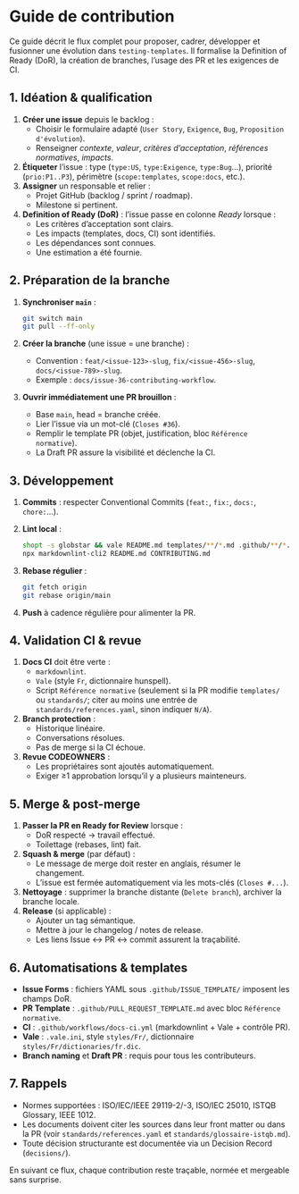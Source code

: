 # Guide de contribution

Ce guide décrit le flux complet pour proposer, cadrer, développer et fusionner une évolution dans `testing-templates`. Il formalise la Definition of Ready (DoR), la création de branches, l’usage des PR et les exigences de CI.

## 1. Idéation & qualification

1. **Créer une issue** depuis le backlog :
   - Choisir le formulaire adapté (`User Story`, `Exigence`, `Bug`, `Proposition d'évolution`).
   - Renseigner *contexte*, *valeur*, *critères d’acceptation*, *références normatives*, *impacts*.
2. **Étiqueter** l’issue : type (`type:US`, `type:Exigence`, `type:Bug`…), priorité (`prio:P1..P3`), périmètre (`scope:templates`, `scope:docs`, etc.).
3. **Assigner** un responsable et relier :
   - Projet GitHub (backlog / sprint / roadmap).
   - Milestone si pertinent.
4. **Definition of Ready (DoR)** : l’issue passe en colonne *Ready* lorsque :
   - Les critères d’acceptation sont clairs.
   - Les impacts (templates, docs, CI) sont identifiés.
   - Les dépendances sont connues.
   - Une estimation a été fournie.

## 2. Préparation de la branche

1. **Synchroniser `main`** :

   ```bash
   git switch main
   git pull --ff-only
   ```

2. **Créer la branche** (une issue = une branche) :

   - Convention : `feat/<issue-123>-slug`, `fix/<issue-456>-slug`, `docs/<issue-789>-slug`.
   - Exemple : `docs/issue-36-contributing-workflow`.
3. **Ouvrir immédiatement une PR brouillon** :
   - Base `main`, head = branche créée.
   - Lier l’issue via un mot-clé (`Closes #36`).
   - Remplir le template PR (objet, justification, bloc `Référence normative`).
   - La Draft PR assure la visibilité et déclenche la CI.

## 3. Développement

1. **Commits** : respecter Conventional Commits (`feat:`, `fix:`, `docs:`, `chore:`…).
2. **Lint local** :

   ```bash
   shopt -s globstar && vale README.md templates/**/*.md .github/**/*.md CONTRIBUTING.md
   npx markdownlint-cli2 README.md CONTRIBUTING.md
   ```

3. **Rebase régulier** :

   ```bash
   git fetch origin
   git rebase origin/main
   ```

4. **Push** à cadence régulière pour alimenter la PR.

## 4. Validation CI & revue

1. **Docs CI** doit être verte :
   - `markdownlint`.
   - `Vale` (style `Fr`, dictionnaire hunspell).
   - Script `Référence normative` (seulement si la PR modifie `templates/` ou `standards/`; citer au moins une entrée de `standards/references.yaml`, sinon indiquer `N/A`).
2. **Branch protection** :
   - Historique linéaire.
   - Conversations résolues.
   - Pas de merge si la CI échoue.
3. **Revue CODEOWNERS** :
   - Les propriétaires sont ajoutés automatiquement.
   - Exiger ≥1 approbation lorsqu’il y a plusieurs mainteneurs.

## 5. Merge & post-merge

1. **Passer la PR en Ready for Review** lorsque :
   - DoR respecté → travail effectué.
   - Toilettage (rebases, lint) fait.
2. **Squash & merge** (par défaut) :
   - Le message de merge doit rester en anglais, résumer le changement.
   - L’issue est fermée automatiquement via les mots-clés (`Closes #...`).
3. **Nettoyage** : supprimer la branche distante (`Delete branch`), archiver la branche locale.
4. **Release** (si applicable) :
   - Ajouter un tag sémantique.
   - Mettre à jour le changelog / notes de release.
   - Les liens Issue ↔ PR ↔ commit assurent la traçabilité.

## 6. Automatisations & templates

- **Issue Forms** : fichiers YAML sous `.github/ISSUE_TEMPLATE/` imposent les champs DoR.
- **PR Template** : `.github/PULL_REQUEST_TEMPLATE.md` avec bloc `Référence normative`.
- **CI** : `.github/workflows/docs-ci.yml` (markdownlint + Vale + contrôle PR).
- **Vale** : `.vale.ini`, style `styles/Fr/`, dictionnaire `styles/Fr/dictionaries/fr.dic`.
- **Branch naming** et **Draft PR** : requis pour tous les contributeurs.

## 7. Rappels

- Normes supportées : ISO/IEC/IEEE 29119-2/-3, ISO/IEC 25010, ISTQB Glossary, IEEE 1012.
- Les documents doivent citer les sources dans leur front matter ou dans la PR (voir `standards/references.yaml` et `standards/glossaire-istqb.md`).
- Toute décision structurante est documentée via un Decision Record (`decisions/`).

En suivant ce flux, chaque contribution reste traçable, normée et mergeable sans surprise.

